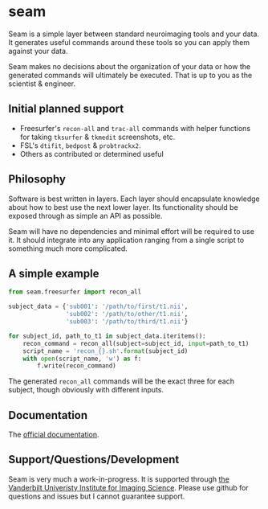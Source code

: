 seam
====

Seam is a simple layer between standard neuroimaging tools and your data. It generates useful commands around these tools so you can apply them against your data.

Seam makes no decisions about the organization of your data or how the generated commands will ultimately be executed. That is up to you as the scientist & engineer.

Initial planned support
---------------

- Freesurfer's `recon-all` and `trac-all` commands with helper functions for taking `tksurfer` & `tkmedit` screenshots, etc.
- FSL's `dtifit`, `bedpost` & `probtrackx2`.
- Others as contributed or determined useful

Philosophy
----------

Software is best written in layers. Each layer should encapsulate knowledge about how to best use the next lower layer. Its functionality should be exposed through as simple an API as possible.

Seam will have no dependencies and minimal effort will be required to use it. It should integrate into any application ranging from a single script to something much more complicated.

A simple example
----------------

```python
from seam.freesurfer import recon_all

subject_data = {'sub001': '/path/to/first/t1.nii',
                'sub002': '/path/to/other/t1.nii',
                'sub003': '/path/to/third/t1.nii'}

for subject_id, path_to_t1 in subject_data.iteritems():
    recon_command = recon_all(subject=subject_id, input=path_to_t1)
    script_name = 'recon_{}.sh'.format(subject_id)
    with open(script_name, 'w') as f:
        f.write(recon_command)
```

The generated `recon_all` commands will be the exact three for each subject,  though obviously with different inputs.

Documentation
-------------

The [official documentation][2].

Support/Questions/Development
-----------------------------

Seam is very much a work-in-progress. It is supported through [the Vanderbilt Univeristy Institute for Imaging Science][1]. Please use github for questions and issues but I cannot guarantee support.

[1]:    http://vuiis.vanderbilt.edu
[2]:    http://seam.rtfd.org